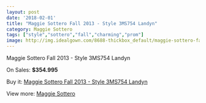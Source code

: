 ```yaml
---
layout: post
date: '2018-02-01'
title: "Maggie Sottero Fall 2013 - Style 3MS754 Landyn"
category: Maggie Sottero
tags: ["style","sottero","fall","charming","prom"]
image: http://img.idealgown.com/8688-thickbox_default/maggie-sottero-fall-2013-style-3ms754-landyn.jpg
---
```

Maggie Sottero Fall 2013 - Style 3MS754 Landyn

On Sales: **$354.995**
<a href="https://www.idealgown.com/en/maggie-sottero/3607-maggie-sottero-fall-2013-style-3ms754-landyn.html"><amp-img layout="responsive" width="600" height="600" src="//img.idealgown.com/8688-thickbox_default/maggie-sottero-fall-2013-style-3ms754-landyn.jpg" alt="Maggie Sottero Fall 2013 - Style 3MS754 Landyn 0" /></a>
<a href="https://www.idealgown.com/en/maggie-sottero/3607-maggie-sottero-fall-2013-style-3ms754-landyn.html"><amp-img layout="responsive" width="600" height="600" src="//img.idealgown.com/8687-thickbox_default/maggie-sottero-fall-2013-style-3ms754-landyn.jpg" alt="Maggie Sottero Fall 2013 - Style 3MS754 Landyn 1" /></a>

Buy it: [Maggie Sottero Fall 2013 - Style 3MS754 Landyn](https://www.idealgown.com/en/maggie-sottero/3607-maggie-sottero-fall-2013-style-3ms754-landyn.html "Maggie Sottero Fall 2013 - Style 3MS754 Landyn")

View more: [Maggie Sottero](https://www.idealgown.com/en/45-maggie-sottero "Maggie Sottero")
